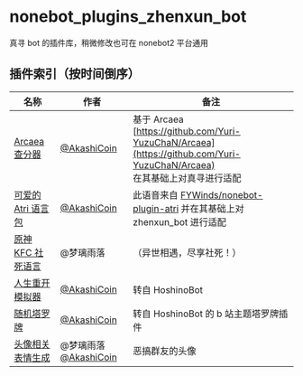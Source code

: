 # nonebot_plugins_zhenxun_bot

真寻 bot 的插件库，稍微修改也可在 nonebot2 平台通用

## 插件索引（按时间倒序）

<!-- 新内容请添加到首行 -->

| 名称                                                                                                            | 作者                                                   | 备注                                                                                                                         |
| --------------------------------------------------------------------------------------------------------------- | ------------------------------------------------------ | ---------------------------------------------------------------------------------------------------------------------------- |
| [Arcaea 查分器](https://github.com/AkashiCoin/nonebot_plugins_zhenxun_bot/tree/master/nonebot_plugin_atri)      | [@AkashiCoin](https://github.com/AkashiCoin)           | 基于 Arcaea [https://github.com/Yuri-YuzuChaN/Arcaea](https://github.com/Yuri-YuzuChaN/Arcaea)<br> 在其基础上对真寻进行适配  |
| [可爱的 Atri 语言包](https://github.com/AkashiCoin/nonebot_plugins_zhenxun_bot/tree/master/nonebot_plugin_atri) | [@AkashiCoin](https://github.com/AkashiCoin)           | 此语音来自 [FYWinds/nonebot-plugin-atri](https://github.com/FYWinds/nonebot-plugin-atri) 并在其基础上对 zhenxun_bot 进行适配 |
| [原神 KFC 社死语言](https://github.com/AkashiCoin/nonebot_plugins_zhenxun_bot/tree/master/genshinkfc)           | @梦璃雨落                                              | （异世相遇，尽享社死！）                                                                                                     |
| [人生重开模拟器](https://github.com/AkashiCoin/nonebot_plugins_zhenxun_bot/tree/master/lifeRestart)             | [@AkashiCoin](https://github.com/AkashiCoin)           | 转自 HoshinoBot                                                                                                              |
| [随机塔罗牌](https://github.com/AkashiCoin/nonebot_plugins_zhenxun_bot/tree/master/tarot)                       | [@AkashiCoin](https://github.com/AkashiCoin)           | 转自 HoshinoBot 的 b 站主题塔罗牌插件                                                                                        |
| [头像相关表情生成](https://github.com/AkashiCoin/nonebot_plugins_zhenxun_bot/tree/master/avatar)                | @梦璃雨落 [@AkashiCoin](https://github.com/AkashiCoin) | 恶搞群友的头像                                                                                                               |
